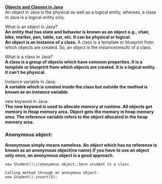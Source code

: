 **[Objects and Classes in Java](https://www.javatpoint.com/object-and-class-in-java)**   
An object in Java is the physical as well as a logical entity, whereas, a class in Java is a logical entity only.   

What is an object in Java?   
**An entity that has state and behavior is known as an object e.g., chair, bike, marker, pen, table, car, etc. It can be physical or logical.**     
**An object is an instance of a class.** A class is a template or blueprint from which objects are created. So, an object is the instance(result) of a class.  

What is a class in Java?  
**A class is a group of objects which have common properties. It is a template or blueprint from which objects are created. It is a logical entity. It can't be physical.**  

Instance variable in Java:  
**A variable which is created inside the class but outside the method is known as an instance variable.**   

new keyword in Java:  
**The new keyword is used to allocate memory at runtime. All objects get memory in Heap memory area. Object gets the memory in heap memory area. The reference variable refers to the object allocated in the heap memory area.**    

### Anonymous object:  
**Anonymous simply means nameless. An object which has no reference is known as an anonymous object(no name).If you have to use an object only once, an anonymous object is a good approach.**  

    new Student();//anonymous object,,here student is a class   
    
    Calling method through an anonymous object:
    new Student().insert(5);   


    


